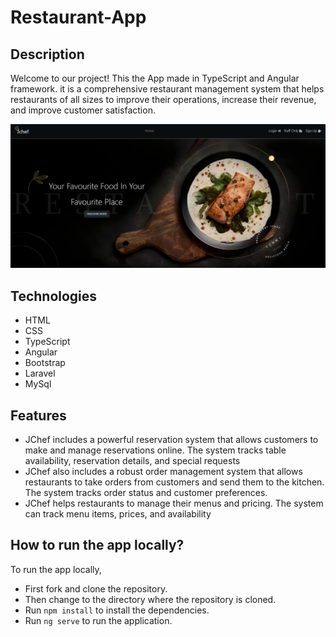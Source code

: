 # Restaurant-App

## Description

Welcome to our project! This the App made in TypeScript and Angular framework. it is a comprehensive restaurant management system that helps restaurants of all sizes to improve their operations, increase their revenue, and improve customer satisfaction.

![Product Builder Home](./src/assets/images/sectionhomerest.png)

## Technologies

- HTML
- CSS
- TypeScript
- Angular
- Bootstrap
- Laravel
- MySql

## Features

- JChef includes a powerful reservation system that allows customers to make and manage reservations online. The system tracks table availability, reservation details, and special requests
- JChef also includes a robust order management system that allows restaurants to take orders from customers and send them to the kitchen. The system tracks order status and customer preferences.
- JChef helps restaurants to manage their menus and pricing. The system can track menu items, prices, and availability

## How to run the app locally?

To run the app locally,

- First fork and clone the repository.
- Then change to the directory where the repository is cloned.
- Run `npm install` to install the dependencies.
- Run `ng serve` to run the application.
